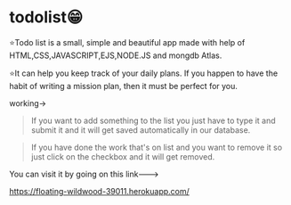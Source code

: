 # todolist😁

⭐Todo list is a small, simple and beautiful app made with help of HTML,CSS,JAVASCRIPT,EJS,NODE.JS and mongdb Atlas.

⭐It can help you keep track of your daily plans. If you happen to have the habit of writing a mission plan, then it must be perfect for you.

working->
> If you want to add something to the list you just have to type it and submit it and it will get saved automatically in our database.

> If you have done the work that's on list and you want to remove it so just click on the checkbox and it will get removed.


You can visit it by going on this link---> 

https://floating-wildwood-39011.herokuapp.com/
